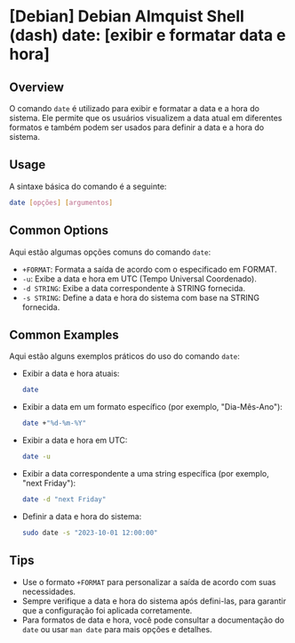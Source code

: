 # [Debian] Debian Almquist Shell (dash) date: [exibir e formatar data e hora]

## Overview
O comando `date` é utilizado para exibir e formatar a data e a hora do sistema. Ele permite que os usuários visualizem a data atual em diferentes formatos e também podem ser usados para definir a data e a hora do sistema.

## Usage
A sintaxe básica do comando é a seguinte:

```bash
date [opções] [argumentos]
```

## Common Options
Aqui estão algumas opções comuns do comando `date`:

- `+FORMAT`: Formata a saída de acordo com o especificado em FORMAT.
- `-u`: Exibe a data e hora em UTC (Tempo Universal Coordenado).
- `-d STRING`: Exibe a data correspondente à STRING fornecida.
- `-s STRING`: Define a data e hora do sistema com base na STRING fornecida.

## Common Examples
Aqui estão alguns exemplos práticos do uso do comando `date`:

- Exibir a data e hora atuais:
  ```bash
  date
  ```

- Exibir a data em um formato específico (por exemplo, "Dia-Mês-Ano"):
  ```bash
  date +"%d-%m-%Y"
  ```

- Exibir a data e hora em UTC:
  ```bash
  date -u
  ```

- Exibir a data correspondente a uma string específica (por exemplo, "next Friday"):
  ```bash
  date -d "next Friday"
  ```

- Definir a data e hora do sistema:
  ```bash
  sudo date -s "2023-10-01 12:00:00"
  ```

## Tips
- Use o formato `+FORMAT` para personalizar a saída de acordo com suas necessidades.
- Sempre verifique a data e hora do sistema após defini-las, para garantir que a configuração foi aplicada corretamente.
- Para formatos de data e hora, você pode consultar a documentação do `date` ou usar `man date` para mais opções e detalhes.